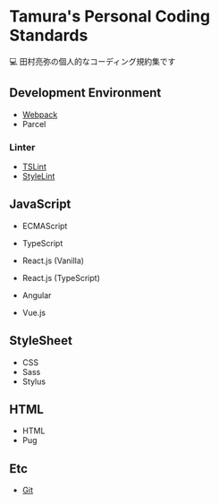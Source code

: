# Tamura's Personal Coding Standards

💻 田村亮弥の個人的なコーディング規約集です

## Development Environment

* [Webpack](./Environment/Webpack.md)
* Parcel

### Linter

* [TSLint](./Environment/Linter/TSLint.md)
* [StyleLint](./Environment/Linter/StyleLint.md)

## JavaScript

* ECMAScript
* TypeScript

* React.js (Vanilla)
* React.js (TypeScript)

* Angular
* Vue.js

## StyleSheet

* CSS
* Sass
* Stylus

## HTML

* HTML
* Pug

## Etc

* [Git](./Etc/Git.md)

